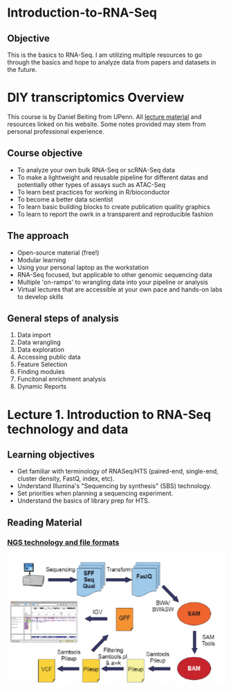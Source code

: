 # Introduction-to-RNA-Seq
## Objective
This is the basics to RNA-Seq. I am utilizing multiple resources to go through the basics and hope to analyze data from papers and datasets in the future.

# DIY transcriptomics Overview
This course is by Daniel Beiting from UPenn. All [lecture material](https://diytranscriptomics.com/) and resources linked on his website. Some notes provided may stem from personal professional experience.

## Course objective
- To analyze your own bulk RNA-Seq or scRNA-Seq data
- To make a lightweight and reusable pipeline for different datas and potentially other types of assays such as ATAC-Seq
- To learn best practices for working in R/bioconductor
- To become a better data scientist
- To learn basic building blocks to create publication quality graphics
- To learn to report the owrk in a transparent and reproducible fashion

## The approach
- Open-source material (free!)
- Modular learning
- Using your personal laptop as the workstation
- RNA-Seq focused, but applicable to other genomic sequencing data
- Multiple 'on-ramps' to wrangling data into your pipeline or analysis
- Virtual lectures that are accessible at your own pace and hands-on labs to develop skills

## General steps of analysis
1. Data import
2. Data wrangling
3. Data exploration
4. Accessing public data
5. Feature Selection
6. Finding modules
7. Funcitonal enrichment analysis
8. Dynamic Reports

# Lecture 1. Introduction to RNA-Seq technology and data
## Learning objectives
- Get familiar with terminology of RNASeq/HTS (paired-end, single-end, cluster density, FastQ, index, etc).
- Understand Illumina's "Sequencing by synthesis" (SBS) technology.
- Set priorities when planning a sequencing experiment.
- Understand the basics of library prep for HTS.

## Reading Material
### [NGS technology and file formats](https://learn.gencore.bio.nyu.edu/ngs-file-formats/)
![File format flow chart](./Relative%20links/FileFormatFlowChart.png)
